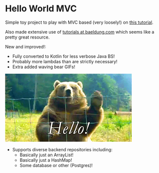 Hello World MVC
================

Simple toy project to play with MVC based (very loosely!) on [this tutorial](https://www.programcreek.com/2014/02/spring-mvc-helloworld-using-maven-in-eclipse/).

Also made extensive use of [tutorials at baeldung.com](http://www.baeldung.com/start-here) which seems like a pretty great resource.

New and improved!:

- Fully converted to Kotlin for less verbose Java BS!
- Probably more lambdas than are strictly necessary!
- Extra added waving bear GIFs!

![Waving Bear](src/main/webapp/resources/images/hellobear.gif)
- Supports diverse backend repositories including:
    - Basically just an ArrayList!
    - Basically just a HashMap!
    - Some database or other (Postgres)!
